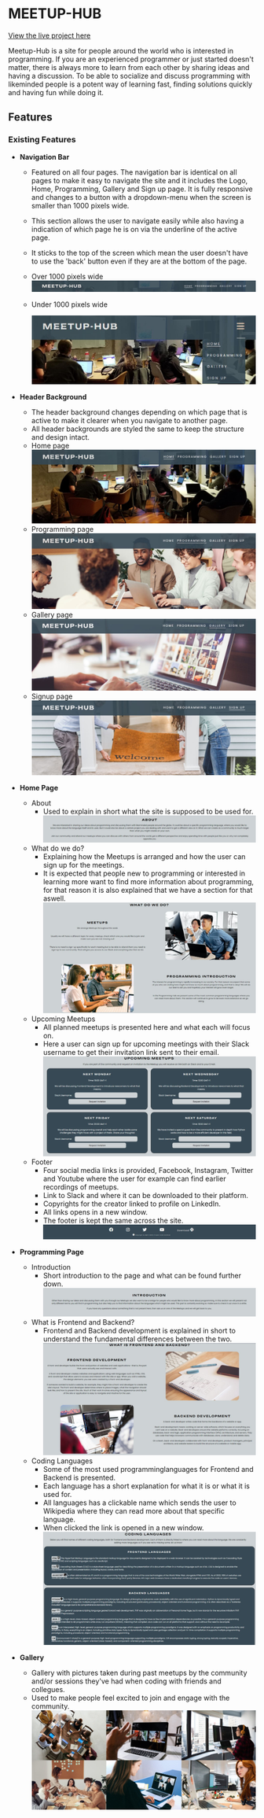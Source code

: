 # MEETUP-HUB

[View the live project here](https://bjornrodin.github.io/programmers-meetup-hub/)

Meetup-Hub is a site for people around the world who is interested in programming. If you are an experienced programmer or just started doesn't matter, there is always more to learn from each other by sharing ideas and having a discussion. To be able to socialize and discuss programming with likeminded people is a potent way of learning fast, finding solutions quickly and having fun while doing it.

## Features

### Existing Features
- __Navigation Bar__
    - Featured on all four pages. The navigation bar is identical on all pages to make it easy to navigate the site and it includes the Logo, Home, Programming, Gallery and Sign up page. It is fully responsive and changes to a button with a dropdown-menu when the screen is smaller than 1000 pixels wide.
    - This section allows the user to navigate easily while also having a indication of which page he is on via the underline of the active page. 
    - It sticks to the top of the screen which mean the user doesn't have to use the 'back' button even if they are at the bottom of the page.
    - Over 1000 pixels wide
        ![Navbar](readme-images/navbar.JPG)
    - Under 1000 pixels wide

        ![Navbar](readme-images/navbar1.JPG)

- __Header Background__
    - The header background changes depending on which page that is active to make it clearer when you navigate to another page.
    - All header backgrounds are styled the same to keep the structure and design intact.
    - Home page
        ![HomePage](readme-images/hero-image-home.JPG)
    - Programming page
        ![Programmingpage](readme-images/hero-image-programming.JPG)
    - Gallery page
        ![Gallerypage](readme-images/hero-image-gallery.JPG)
    - Signup page
        ![Signuppage](readme-images/hero-image-signup.JPG)

- __Home Page__
    - About
        - Used to explain in short what the site is supposed to be used for.
        ![About](readme-images/about.JPG)
    - What do we do?
        - Explaining how the Meetups is arranged and how the user can sign up for the meetings.
        - It is expected that people new to programming or interested in learning more want to find more information about programming, for that reason it is also explained that we have a section for that aswell.
        ![Whatdowedo](readme-images/whatdowedo.JPG)
    - Upcoming Meetups
        - All planned meetups is presented here and what each will focus on. 
        - Here a user can sign up for upcoming meetings with their Slack username to get their invitation link sent to their email.
        ![Upcomingmeetups](readme-images/upcoming-meetups.JPG)
    - Footer
        - Four social media links is provided, Facebook, Instagram, Twitter and Youtube where the user for example can find earlier recordings of meetups.
        - Link to Slack and where it can be downloaded to their platform.
        - Copyrights for the creator linked to profile on LinkedIn.
        - All links opens in a new window.
        - The footer is kept the same across the site.
        ![Footer](readme-images/footer.JPG)

- __Programming Page__
    - Introduction
        - Short introduction to the page and what can be found further down.
        ![Introduction](readme-images/introduction.JPG)
    - What is Frontend and Backend?
        - Frontend and Backend development is explained in short to understand the fundamental differences between the two.
        ![Whatisfrontendandbackend](readme-images/whatisfrontendandbackend.JPG)
    - Coding Languages
        - Some of the most used programminglanguages for Frontend and Backend is presented.
        - Each language has a short explanation for what it is or what it is used for.
        - All languages has a clickable name which sends the user to Wikipedia where they can read more about that specific language.
        - When clicked the link is opened in a new window.
        ![Codinglanguages](readme-images/codinglanguages.JPG)

- __Gallery__
    - Gallery with pictures taken during past meetups by the community and/or sessions they've had when coding with friends and collegues.
    - Used to make people feel excited to join and engage with the community.
    ![Gallery](readme-images/gallery.JPG)

        